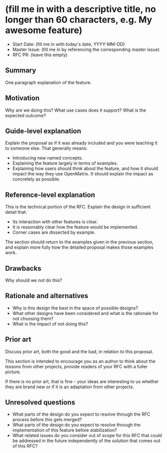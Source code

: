 # (fill me in with a descriptive title, no longer than 60 characters, e.g. My awesome feature)

- Start Date: (fill me in with today's date, YYYY-MM-DD)
- Master Issue: (fill me in by referencing the corresponding master issue)
- RFC PR: (leave this empty)

## Summary
[summary]: #summary

One paragraph explanation of the feature.

## Motivation
[motivation]: #motivation

Why are we doing this? What use cases does it support? What is the expected outcome?

## Guide-level explanation
[guide-level-explanation]: #guide-level-explanation

Explain the proposal as if it was already included and you were teaching it to someone else. That generally means:

- Introducing new named concepts.
- Explaining the feature largely in terms of examples.
- Explaining how users should *think* about the feature, and how it should impact the way they use OpenMatrix. It should explain the impact as concretely as possible.

## Reference-level explanation
[reference-level-explanation]: #reference-level-explanation

This is the technical portion of the RFC. Explain the design in sufficient detail that:

- Its interaction with other features is clear.
- It is reasonably clear how the feature would be implemented.
- Corner cases are dissected by example.

The section should return to the examples given in the previous section, and explain more fully how the detailed proposal makes those examples work.

## Drawbacks
[drawbacks]: #drawbacks

Why should we *not* do this?

## Rationale and alternatives
[rationale-and-alternatives]: #rationale-and-alternatives

- Why is this design the best in the space of possible designs?
- What other designs have been considered and what is the rationale for not choosing them?
- What is the impact of not doing this?

## Prior art
[prior-art]: #prior-art

Discuss prior art, both the good and the bad, in relation to this proposal.

This section is intended to encourage you as an author to think about the lessons from other projects, provide readers of your RFC with a fuller picture.

If there is no prior art, that is fine - your ideas are interesting to us whether they are brand new or if it is an adaptation from other projects.

## Unresolved questions
[unresolved-questions]: #unresolved-questions

- What parts of the design do you expect to resolve through the RFC process before this gets merged?
- What parts of the design do you expect to resolve through the implementation of this feature before stabilization?
- What related issues do you consider out of scope for this RFC that could be addressed in the future independently of the solution that comes out of this RFC?
